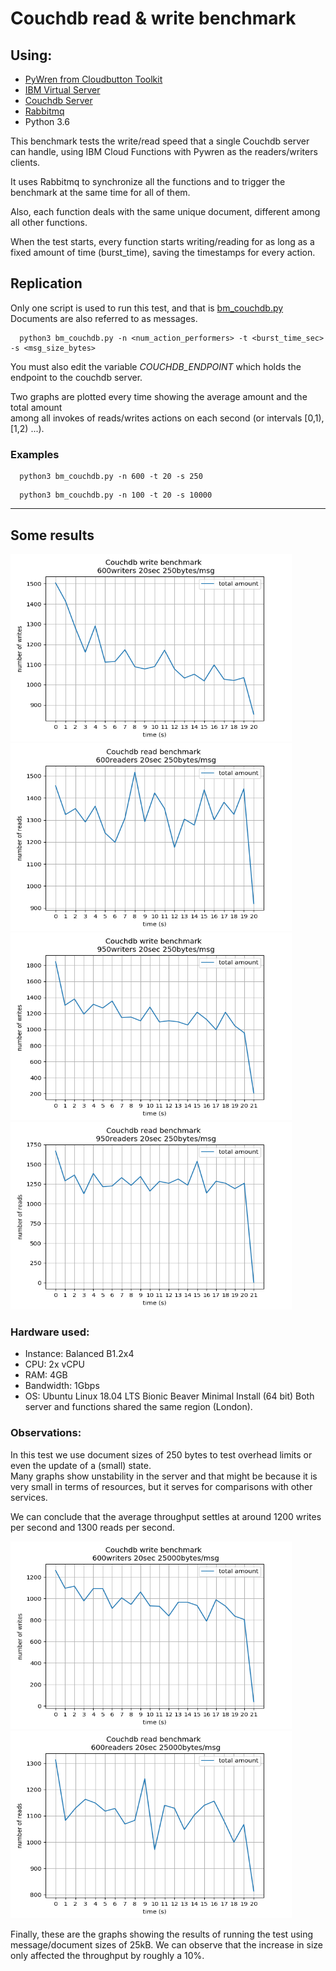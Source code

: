 # Couchdb read & write benchmark

## Using:
 - [PyWren from Cloudbutton Toolkit](https://github.com/pywren/pywren-ibm-cloud)
 - [IBM Virtual Server](https://cloud.ibm.com/catalog/infrastructure/virtual-server-group‎)
 - [Couchdb Server](https://couchdb.apache.org/)
 - [Rabbitmq](https://www.rabbitmq.com/)
 - Python 3.6


This benchmark tests the write/read speed that a single
Couchdb server can handle, using IBM Cloud Functions with
Pywren as the readers/writers clients.

It uses Rabbitmq to synchronize all the functions and to trigger
the benchmark at the same time for all of them.

Also, each function deals with the same unique document, different
among all other functions.

When the test starts, every function starts writing/reading for as
long as a fixed amount of time (burst_time), saving the timestamps
for every action.


## Replication

Only one script is used to run this test, and that is [bm_couchdb.py](/bm_couchdb.py)\
Documents are also referred to as messages.

```
  python3 bm_couchdb.py -n <num_action_performers> -t <burst_time_sec> -s <msg_size_bytes>
```

You must also edit the variable *COUCHDB_ENDPOINT* which holds the endpoint to the
couchdb server.

Two graphs are plotted every time showing the average amount and the total amount\
among all invokes of reads/writes actions on each second (or intervals [0,1), [1,2) ...).

### Examples

```
  python3 bm_couchdb.py -n 600 -t 20 -s 250
```

```
  python3 bm_couchdb.py -n 100 -t 20 -s 10000
```

----

## Some results

<img src="./plots/couchdb_600writers_20sec_250bytes_sum.png" width="450" height="300">
<img src="./plots/couchdb_600readers_20sec_250bytes_sum.png" width="450" height="300">
<img src="./plots/couchdb_950writers_20sec_250bytes_sum.png" width="450" height="300">
<img src="./plots/couchdb_950readers_20sec_250bytes_sum.png" width="450" height="300">

### Hardware used:
 - Instance: Balanced B1.2x4
 - CPU: 2x vCPU
 - RAM: 4GB
 - Bandwidth: 1Gbps
 - OS: Ubuntu Linux 18.04 LTS Bionic Beaver Minimal Install (64 bit)
Both server and functions shared the same region (London).

### Observations:

In this test we use document sizes of 250 bytes to test overhead limits
or even the update of a (small) state.\
Many graphs show unstability in the server and that might be because
it is very small in terms of resources, but it serves for comparisons
with other services.

We can conclude that the average throughput settles at around 1200 writes per
second and 1300 reads per second.

<img src="./plots/couchdb_600writers_20sec_25000bytes_sum.png" width="450" height="300">
<img src="./plots/couchdb_600readers_20sec_25000bytes_sum.png" width="450" height="300">

Finally, these are the graphs showing the results of running the test using message/document
sizes of 25kB. We can observe that the increase in size only affected the throughput by roughly
a 10%.


